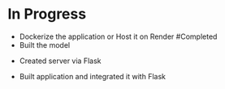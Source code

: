 # In Progress
* Dockerize the application or Host it on Render
#Completed
* Built the model
- Created server via Flask
+ Built application and integrated it with Flask
